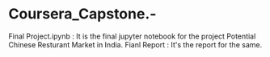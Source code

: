 # Coursera_Capstone.-
Final Project.ipynb : It is the final jupyter notebook for the project Potential Chinese Resturant Market in India.
Fianl Report : It's the report for the same.
